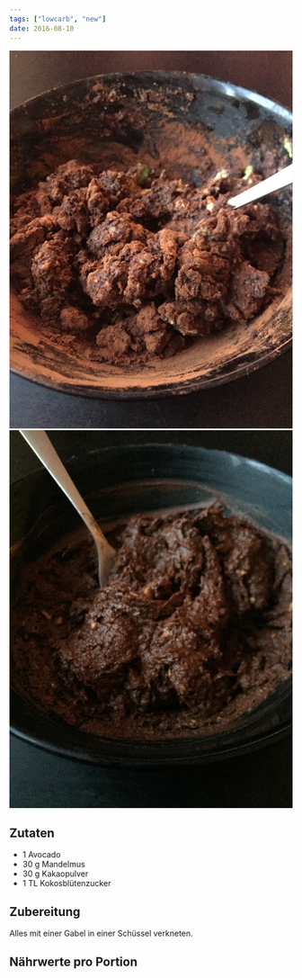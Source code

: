 ```yaml
---
tags: ["lowcarb", "new"]
date: 2016-08-10
---
```


![](../img/avocado-schoko-pudding-1.jpg)
![](../img/avocado-schoko-pudding-2.jpg)

## Zutaten
- 1      Avocado
- 30 g   Mandelmus
- 30 g   Kakaopulver
- 1 TL   Kokosblütenzucker

## Zubereitung
Alles mit einer Gabel in einer Schüssel verkneten.

## Nährwerte pro Portion
